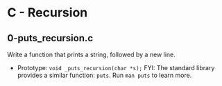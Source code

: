 # C - Recursion

## 0-puts_recursion.c
Write a function that prints a string, followed by a new line.
* Prototype: `void _puts_recursion(char *s);`
FYI: The standard library provides a similar function: `puts`. Run `man puts` to learn more.
